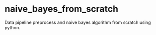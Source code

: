 # naive_bayes_from_scratch
Data pipeline preprocess and naive bayes algorithm from scratch using python.
